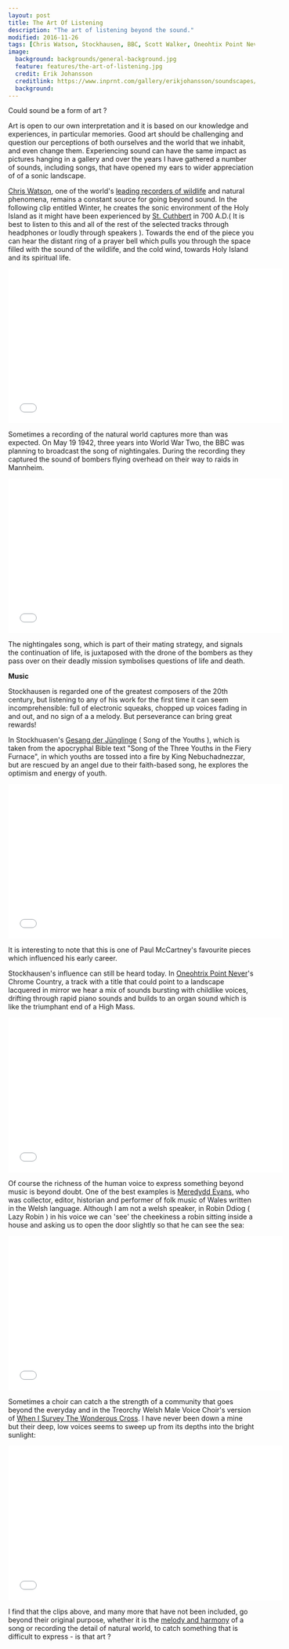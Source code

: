 ```yaml
---
layout: post
title: The Art Of Listening
description: "The art of listening beyond the sound."
modified: 2016-11-26
tags: [Chris Watson, Stockhausen, BBC, Scott Walker, Oneohtix Point Never, Laurie Anderson, Meredydd Evans, Lizzie Higgins, Gaelic Psalms, Liverpool FC, The Treorchy Welsh Male Choir]
image:
  background: backgrounds/general-background.jpg
  feature: features/the-art-of-listening.jpg
  credit: Erik Johansson
  creditlink: https://www.inprnt.com/gallery/erikjohansson/soundscapes/
  background:
---
```


Could sound be a form of art ?

Art is open to our own interpretation and it is based on our knowledge and experiences, in particular memories. Good art should be challenging and question our perceptions of both ourselves and the world that we inhabit,  and even change them. Experiencing sound can have the same impact as pictures hanging in a gallery and over the years I have gathered a number of sounds, including songs, that have opened my ears to wider appreciation of of a sonic landscape.

[Chris Watson](http://chriswatson.net/), one of the world's [leading recorders of wildlife](https://chriswatsonreleases.bandcamp.com/) and natural phenomena, remains a constant source for going beyond sound. In the following clip entitled Winter, he creates the sonic environment of the Holy Island as it might have been experienced by [St. Cuthbert](https://acloserlisten.com/2013/07/30/chris-watson-in-st-cuthberts-time/) in 700 A.D.( It is best to listen to this and all of the rest of the selected tracks through headphones or loudly through speakers ). Towards the end of the piece you can hear the distant ring of a prayer bell which pulls you through the space filled with the sound of the wildlife, and the cold wind, towards Holy Island and its spiritual life.

<iframe width="560" height="315" src="//www.youtube.com/embed/IJBAd4pmuFk"
 frameborder="0"></iframe>

Sometimes a recording of the natural world captures more than was expected. On May 19 1942, three years into World War Two, the BBC was planning to broadcast the song of nightingales. During the recording they captured the sound of bombers flying overhead on their way to raids in Mannheim.  

<iframe width="560" height="315" src="//www.youtube.com/embed/H_MHqW5KVds"
 frameborder="0"></iframe>

The nightingales song, which is part of their mating strategy, and signals the continuation of life, is juxtaposed with the drone of the bombers as they pass over on their deadly mission symbolises questions of life and death.

<b>Music</b>

Stockhausen is regarded one of the greatest composers of the 20th century, but listening to any of his work for the first time it can seem incomprehensible: full of electronic squeaks, chopped up voices fading in and out, and no sign of a a melody. But perseverance can bring great rewards!

In Stockhuasen's [Gesang der Jünglinge](https://en.wikipedia.org/wiki/Gesang_der_J%C3%BCnglinge) ( Song of the Youths ),  which is taken from the apocryphal Bible text "Song of the Three Youths in the Fiery Furnace", in which youths are tossed into a fire by King Nebuchadnezzar, but are rescued by an angel due to their faith-based song, he explores the optimism and energy of youth.

<iframe width="560" height="315" src="//www.youtube.com/embed/WTtzAmZFtds"
 frameborder="0"></iframe>

It is interesting to note that this is one of Paul McCartney's favourite pieces which influenced his early career.

Stockhausen's influence can still be heard today. In [Oneohtrix Point Never](https://en.wikipedia.org/wiki/Oneohtrix_Point_Never)'s Chrome Country, a track with a title that could point to a landscape lacquered in mirror we hear a mix of sounds bursting with childlike voices, drifting through rapid piano sounds and builds to an organ sound which is like the triumphant end of a High Mass.

<iframe width="560" height="315" src="//www.youtube.com/embed/R7XcAaVumgc?start=2280&stop=2585"
      frameborder="0"></iframe>   

Of course the richness of the human voice to express something beyond music is beyond doubt. One of the best examples is [Meredydd Evans](https://en.wikipedia.org/wiki/Meredydd_Evans), who was collector, editor, historian and performer of folk music of Wales written in the Welsh language. Although I am not a welsh speaker, in Robin Ddiog ( Lazy Robin ) in his voice we can 'see' the cheekiness a robin sitting inside a house and asking us to open the door slightly so that he can see the sea:

<iframe width="560" height="315" src="//www.youtube.com/embed/1K2lyb4tmxw"
 frameborder="0"></iframe>

Sometimes a choir can catch a the strength of a community that goes beyond the everyday and in the Treorchy Welsh Male Voice Choir's version of [When I Survey The Wonderous Cross](https://library.timelesstruths.org/music/When_I_Survey_the_Wondrous_Cross/). I have never been down a mine but their deep, low voices seems to sweep up from its depths into the bright sunlight:

<iframe width="560" height="315" src="//www.youtube.com/embed/5Rpejn5Lwmw"
 frameborder="0"></iframe>

I find that the clips above, and many more that have not been included, go beyond their original purpose, whether it is the [melody and harmony](http://wmich.edu/mus-gened/mus170/RockElements.pdf) of a song or recording the detail of natural world, to catch something that is difficult to express - is that art ?

